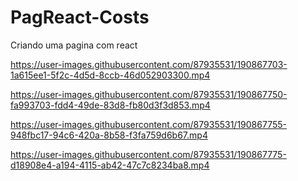 # PagReact-Costs
Criando uma pagina com react



https://user-images.githubusercontent.com/87935531/190867703-1a615ee1-5f2c-4d5d-8ccb-46d052903300.mp4



https://user-images.githubusercontent.com/87935531/190867750-fa993703-fdd4-49de-83d8-fb80d3f3d853.mp4



https://user-images.githubusercontent.com/87935531/190867755-948fbc17-94c6-420a-8b58-f3fa759d6b67.mp4




https://user-images.githubusercontent.com/87935531/190867775-d18908e4-a194-4115-ab42-47c7c8234ba8.mp4

